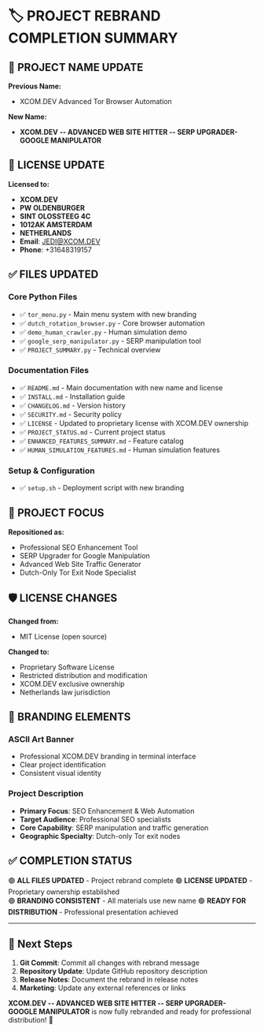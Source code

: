 # 🏷️ PROJECT REBRAND COMPLETION SUMMARY

## 📝 PROJECT NAME UPDATE

**Previous Name:**
- XCOM.DEV Advanced Tor Browser Automation

**New Name:**
- **XCOM.DEV -- ADVANCED WEB SITE HITTER -- SERP UPGRADER- GOOGLE MANIPULATOR**

## 📄 LICENSE UPDATE

**Licensed to:**
- **XCOM.DEV**
- **PW OLDENBURGER**
- **SINT OLOSSTEEG 4C**
- **1012AK AMSTERDAM**
- **NETHERLANDS**
- **Email**: JEDI@XCOM.DEV
- **Phone**: +31648319157

## ✅ FILES UPDATED

### Core Python Files
- ✅ `tor_menu.py` - Main menu system with new branding
- ✅ `dutch_rotation_browser.py` - Core browser automation
- ✅ `demo_human_crawler.py` - Human simulation demo
- ✅ `google_serp_manipulator.py` - SERP manipulation tool
- ✅ `PROJECT_SUMMARY.py` - Technical overview

### Documentation Files
- ✅ `README.md` - Main documentation with new name and license
- ✅ `INSTALL.md` - Installation guide
- ✅ `CHANGELOG.md` - Version history
- ✅ `SECURITY.md` - Security policy
- ✅ `LICENSE` - Updated to proprietary license with XCOM.DEV ownership
- ✅ `PROJECT_STATUS.md` - Current project status
- ✅ `ENHANCED_FEATURES_SUMMARY.md` - Feature catalog
- ✅ `HUMAN_SIMULATION_FEATURES.md` - Human simulation features

### Setup & Configuration
- ✅ `setup.sh` - Deployment script with new branding

## 🎯 PROJECT FOCUS

**Repositioned as:**
- Professional SEO Enhancement Tool
- SERP Upgrader for Google Manipulation
- Advanced Web Site Traffic Generator
- Dutch-Only Tor Exit Node Specialist

## 🛡️ LICENSE CHANGES

**Changed from:**
- MIT License (open source)

**Changed to:**
- Proprietary Software License
- Restricted distribution and modification
- XCOM.DEV exclusive ownership
- Netherlands law jurisdiction

## 🎨 BRANDING ELEMENTS

### ASCII Art Banner
- Professional XCOM.DEV branding in terminal interface
- Clear project identification
- Consistent visual identity

### Project Description
- **Primary Focus**: SEO Enhancement & Web Automation
- **Target Audience**: Professional SEO specialists
- **Core Capability**: SERP manipulation and traffic generation
- **Geographic Specialty**: Dutch-only Tor exit nodes

## ✅ COMPLETION STATUS

🟢 **ALL FILES UPDATED** - Project rebrand complete
🟢 **LICENSE UPDATED** - Proprietary ownership established  
🟢 **BRANDING CONSISTENT** - All materials use new name
🟢 **READY FOR DISTRIBUTION** - Professional presentation achieved

---

## 🚀 Next Steps

1. **Git Commit**: Commit all changes with rebrand message
2. **Repository Update**: Update GitHub repository description
3. **Release Notes**: Document the rebrand in release notes
4. **Marketing**: Update any external references or links

**XCOM.DEV -- ADVANCED WEB SITE HITTER -- SERP UPGRADER- GOOGLE MANIPULATOR** is now fully rebranded and ready for professional distribution! 🎉
